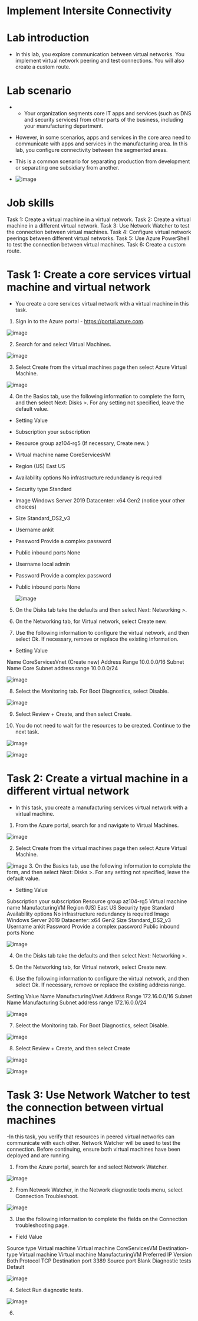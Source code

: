 # Implement Intersite Connectivity

# Lab introduction

- In this lab, you explore communication between virtual networks. You implement virtual network peering and test connections. You will also create a custom route.

# Lab scenario

- - Your organization segments core IT apps and services (such as DNS and security services) from other parts of the business, including your manufacturing department.
- However, in some scenarios, apps and services in the core area need to communicate with apps and services in the manufacturing area. In this lab, you configure connectivity between the segmented areas.
- This is a common scenario for separating production from development or separating one subsidiary from another.

- ![image](https://github.com/ankitnewjobs/Azure-Practices-Examples/assets/154872782/8cfceae0-b6cd-4aed-8b76-623f7ab8e3bb)

# Job skills

Task 1: Create a virtual machine in a virtual network.
Task 2: Create a virtual machine in a different virtual network.
Task 3: Use Network Watcher to test the connection between virtual machines.
Task 4: Configure virtual network peerings between different virtual networks.
Task 5: Use Azure PowerShell to test the connection between virtual machines.
Task 6: Create a custom route.

# Task 1: Create a core services virtual machine and virtual network

- You create a core services virtual network with a virtual machine in this task.

1. Sign in to the Azure portal - https://portal.azure.com.

![image](https://github.com/ankitnewjobs/Azure-Practices-Examples/assets/154872782/f7a74202-da4b-4415-881d-1f3707fa80ca)

2. Search for and select Virtual Machines.

![image](https://github.com/ankitnewjobs/Azure-Practices-Examples/assets/154872782/fed9801e-8d8e-498b-8d07-f9c409ecaca3)

3. Select Create from the virtual machines page then select Azure Virtual Machine.

![image](https://github.com/ankitnewjobs/Azure-Practices-Examples/assets/154872782/aa3b451a-7a8d-4794-a6ac-e0b671218b49)

4. On the Basics tab, use the following information to complete the form, and then select Next: Disks >. For any setting not specified, leave the default value.

- Setting	Value

- Subscription	your subscription
- Resource group	az104-rg5 (If necessary, Create new. )
- Virtual machine name	CoreServicesVM
- Region	(US) East US
- Availability options	No infrastructure redundancy is required
- Security type	Standard
- Image	Windows Server 2019 Datacenter: x64 Gen2 (notice your other choices)
- Size	Standard_DS2_v3
- Username	ankit
- Password	Provide a complex password
- Public inbound ports	None
- Username	local admin
- Password	Provide a complex password
- Public inbound ports	None

  ![image](https://github.com/ankitnewjobs/Azure-Practices-Examples/assets/154872782/6786a924-eaa1-4ee7-b826-5adc7e4af273)

5. On the Disks tab take the defaults and then select Next: Networking >.

6. On the Networking tab, for Virtual network, select Create new.

7. Use the following information to configure the virtual network, and then select Ok. If necessary, remove or replace the existing information.

- Setting	Value

Name	CoreServicesVnet (Create new)
Address Range	10.0.0.0/16
Subnet Name	Core
Subnet address range	10.0.0.0/24

![image](https://github.com/ankitnewjobs/Azure-Practices-Examples/assets/154872782/44fd3e1c-8aed-4388-b347-f57adf59469f)

8. Select the Monitoring tab. For Boot Diagnostics, select Disable.

![image](https://github.com/ankitnewjobs/Azure-Practices-Examples/assets/154872782/bd75fac8-ec76-499b-8fdb-b3b898a40410)

9. Select Review + Create, and then select Create.

10. You do not need to wait for the resources to be created. Continue to the next task.

![image](https://github.com/ankitnewjobs/Azure-Practices-Examples/assets/154872782/6b334aaa-6b03-4337-8fbf-d522a8feddb6)

![image](https://github.com/ankitnewjobs/Azure-Practices-Examples/assets/154872782/bcfe03dd-3ca6-40a4-a817-06874081363c)

# Task 2: Create a virtual machine in a different virtual network

- In this task, you create a manufacturing services virtual network with a virtual machine.

1. From the Azure portal, search for and navigate to Virtual Machines.

![image](https://github.com/ankitnewjobs/Azure-Practices-Examples/assets/154872782/45baab44-5fee-45e1-b19f-233fd3683486)

2. Select Create from the virtual machines page then select Azure Virtual Machine.

![image](https://github.com/ankitnewjobs/Azure-Practices-Examples/assets/154872782/849cd0a1-ec3f-4552-b2dd-ef8366e13b2d)
3. On the Basics tab, use the following information to complete the form, and then select Next: Disks >. For any setting not specified, leave the default value.

- Setting	Value

Subscription	your subscription
Resource group	az104-rg5
Virtual machine name	ManufacturingVM
Region	(US) East US
Security type	Standard
Availability options	No infrastructure redundancy is required
Image	Windows Server 2019 Datacenter: x64 Gen2
Size	Standard_DS2_v3
Username	ankit
Password	Provide a complex password
Public inbound ports	None

![image](https://github.com/ankitnewjobs/Azure-Practices-Examples/assets/154872782/c571e90a-c1d4-4ec8-88e2-0a2ef9739971)

4. On the Disks tab take the defaults and then select Next: Networking >.

5. On the Networking tab, for Virtual network, select Create new.

6. Use the following information to configure the virtual network, and then select Ok. If necessary, remove or replace the existing address range.

Setting	Value
Name	ManufacturingVnet
Address Range	172.16.0.0/16
Subnet Name	Manufacturing
Subnet address range	172.16.0.0/24

![image](https://github.com/ankitnewjobs/Azure-Practices-Examples/assets/154872782/366deccc-db12-4ee6-89aa-98efa1ed1672)

7. Select the Monitoring tab. For Boot Diagnostics, select Disable.

![image](https://github.com/ankitnewjobs/Azure-Practices-Examples/assets/154872782/bd75fac8-ec76-499b-8fdb-b3b898a40410)

8. Select Review + Create, and then select Create

![image](https://github.com/ankitnewjobs/Azure-Practices-Examples/assets/154872782/871f5a4b-89e3-4063-bae2-ae6b746da677)

![image](https://github.com/ankitnewjobs/Azure-Practices-Examples/assets/154872782/a4f7688c-60cc-40b5-8a5d-766edea973ab)
 
# Task 3: Use Network Watcher to test the connection between virtual machines

-In this task, you verify that resources in peered virtual networks can communicate with each other. Network Watcher will be used to test the connection. Before continuing, ensure both virtual machines have been deployed and are running.

1. From the Azure portal, search for and select Network Watcher.

![image](https://github.com/ankitnewjobs/Azure-Practices-Examples/assets/154872782/547f66bd-5e1a-4f66-b746-e0e6c29ce64d)

2. From Network Watcher, in the Network diagnostic tools menu, select Connection Troubleshoot.

![image](https://github.com/ankitnewjobs/Azure-Practices-Examples/assets/154872782/1704cbe2-5897-41e1-90e3-4dbeff38620b)

3. Use the following information to complete the fields on the Connection troubleshooting page.

- Field	Value

Source type	Virtual machine
Virtual machine	CoreServicesVM
Destination-type	Virtual machine
Virtual machine	ManufacturingVM
Preferred IP Version	Both
Protocol	TCP
Destination port	3389
Source port	Blank
Diagnostic tests Default

![image](https://github.com/ankitnewjobs/Azure-Practices-Examples/assets/154872782/759d3bdf-ec3b-47b7-9dbb-88bcd46b5ca3)

4. Select Run diagnostic tests.

![image](https://github.com/ankitnewjobs/Azure-Practices-Examples/assets/154872782/3204dc31-ac12-426c-963a-daae5537b28f)


6. 
